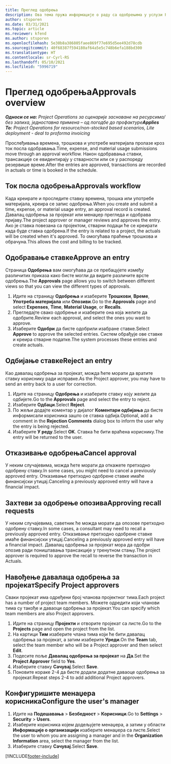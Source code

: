 ```yaml
---
title: Преглед одобрења
description: Ова тема пружа информације о раду са одобрењима у услузи Project Operations.
author: stsporen
ms.date: 03/31/2021
ms.topic: article
ms.reviewer: kfend
ms.author: stsporen
ms.openlocfilehash: 5e30b8a386805faee869f77e695d5ee492d78cdb
ms.sourcegitcommit: 40f68387f594180af64a5e5c748b6efa188bd300
ms.translationtype: HT
ms.contentlocale: sr-Cyrl-RS
ms.lasthandoff: 05/10/2021
ms.locfileid: "5996719"
---
```

# <a name="approvals-overview"></a><span data-ttu-id="b001f-103">Преглед одобрења</span><span class="sxs-lookup"><span data-stu-id="b001f-103">Approvals overview</span></span>

<span data-ttu-id="b001f-104">_**Односи се на:** Project Operations за сценарије засноване на ресурсима/без залиха, једноставна примена – од погодбе до профактуре_</span><span class="sxs-lookup"><span data-stu-id="b001f-104">_**Applies To:** Project Operations for resource/non-stocked based scenarios, Lite deployment - deal to proforma invoicing_</span></span>

<span data-ttu-id="b001f-105">Прослеђивања времена, трошкова и употребе материјала пролазе кроз ток посла одобравања.</span><span class="sxs-lookup"><span data-stu-id="b001f-105">Time, expense, and material usage submissions move through an approval workflow.</span></span> <span data-ttu-id="b001f-106">Након одобравања ставки, трансакције се евидентирају у стварности или се у распореду резервише време.</span><span class="sxs-lookup"><span data-stu-id="b001f-106">After the entries are approved, transactions are recorded in actuals or time is booked in the schedule.</span></span>

## <a name="approvals-workflow"></a><span data-ttu-id="b001f-107">Ток посла одобрења</span><span class="sxs-lookup"><span data-stu-id="b001f-107">Approvals workflow</span></span>
<span data-ttu-id="b001f-108">Када креирате и проследите ставку времена, трошка или употребе материјала, креира се запис одобрења.</span><span class="sxs-lookup"><span data-stu-id="b001f-108">When you create and submit a time, expense, or material usage entry, an approval record is created.</span></span> <span data-ttu-id="b001f-109">Давалац одобрења за пројекат или менаџер прегледа и одобрава пријаву.</span><span class="sxs-lookup"><span data-stu-id="b001f-109">The project approver or manager reviews and approves the entry.</span></span> <span data-ttu-id="b001f-110">Ако је ставка повезана са пројектом, стварни подаци ће се креирати када буде ставка одобрена.</span><span class="sxs-lookup"><span data-stu-id="b001f-110">If the entry is related to a project, the actuals will be created when it's approved.</span></span> <span data-ttu-id="b001f-111">То омогућава праћење трошкова и обрачуна.</span><span class="sxs-lookup"><span data-stu-id="b001f-111">This allows the cost and billing to be tracked.</span></span>

## <a name="approve-an-entry"></a><span data-ttu-id="b001f-112">Одобравање ставке</span><span class="sxs-lookup"><span data-stu-id="b001f-112">Approve an entry</span></span>
<span data-ttu-id="b001f-113">Страница **Одобрења** вам омогућава да се пребацујете између различитих приказа како бисте могли да видите различите врсте одобрења.</span><span class="sxs-lookup"><span data-stu-id="b001f-113">The **Approvals** page allows you to switch between different views so that you can view the different types of approvals.</span></span>
  
1. <span data-ttu-id="b001f-114">Идите на страницу **Одобрења** и изаберите **Трошкови**, **Време**, **Употреба материјала** или **Опозиви**.</span><span class="sxs-lookup"><span data-stu-id="b001f-114">Go to the **Approvals** page and select **Expenses**, **Time**, **Material Usage**, or **Recalls**.</span></span>
2. <span data-ttu-id="b001f-115">Прегледајте свако одобрење и изаберите она која желите да одобрите.</span><span class="sxs-lookup"><span data-stu-id="b001f-115">Review each approval, and select the ones you want to approve.</span></span>
3. <span data-ttu-id="b001f-116">Изаберите **Одобри** да бисте одобрили изабране ставке.</span><span class="sxs-lookup"><span data-stu-id="b001f-116">Select **Approve** to approve the selected entries.</span></span>
<span data-ttu-id="b001f-117">Систем обрађује ове ставке и креира стварне податке.</span><span class="sxs-lookup"><span data-stu-id="b001f-117">The system processes these entries and create actuals.</span></span>

## <a name="reject-an-entry"></a><span data-ttu-id="b001f-118">Одбијање ставке</span><span class="sxs-lookup"><span data-stu-id="b001f-118">Reject an entry</span></span>
<span data-ttu-id="b001f-119">Као давалац одобрења за пројекат, можда ћете морати да вратите ставку кориснику ради исправке.</span><span class="sxs-lookup"><span data-stu-id="b001f-119">As the Project approver, you may have to send an entry back to a user for correction.</span></span>
  
1. <span data-ttu-id="b001f-120">Идите на страницу **Одобрења** и изаберите ставку коју желите да одбијете.</span><span class="sxs-lookup"><span data-stu-id="b001f-120">Go to the **Approvals** page and select the entry to reject.</span></span> 
2. <span data-ttu-id="b001f-121">Изаберите **Одбаци**.</span><span class="sxs-lookup"><span data-stu-id="b001f-121">Select **Reject**.</span></span>
3. <span data-ttu-id="b001f-122">По жељи додајте коментар у дијалог **Коментари одбијања** да бисте информисали корисника зашто се ставка одбија.</span><span class="sxs-lookup"><span data-stu-id="b001f-122">Optional, add a comment in the **Rejection Comments** dialog box to inform the user why the entry is being rejected.</span></span>
4. <span data-ttu-id="b001f-123">Изаберите **У реду**.</span><span class="sxs-lookup"><span data-stu-id="b001f-123">Select **OK**.</span></span> <span data-ttu-id="b001f-124">Ставка ће бити враћена кориснику.</span><span class="sxs-lookup"><span data-stu-id="b001f-124">The entry will be returned to the user.</span></span>
  
## <a name="cancel-approval"></a><span data-ttu-id="b001f-125">Отказивање одобрења</span><span class="sxs-lookup"><span data-stu-id="b001f-125">Cancel approval</span></span>
<span data-ttu-id="b001f-126">У неким случајевима, можда ћете морати да откажете претходно одобрену ставку.</span><span class="sxs-lookup"><span data-stu-id="b001f-126">In some cases, you might need to cancel a previously approved entry.</span></span> <span data-ttu-id="b001f-127">Отказивање претходно одобрене ставке имаће финансијски утицај.</span><span class="sxs-lookup"><span data-stu-id="b001f-127">Canceling a previously approved entry will have a financial impact.</span></span> 

## <a name="approving-recall-requests"></a><span data-ttu-id="b001f-128">Захтеви за одобрење опозива</span><span class="sxs-lookup"><span data-stu-id="b001f-128">Approving recall requests</span></span>
<span data-ttu-id="b001f-129">У неким случајевима, саветник ће можда морати да опозове претходно одобрену ставку.</span><span class="sxs-lookup"><span data-stu-id="b001f-129">In some cases, a consultant may need to recall a previously approved entry.</span></span> <span data-ttu-id="b001f-130">Отказивање претходно одобрене ставке имаће финансијски утицај.</span><span class="sxs-lookup"><span data-stu-id="b001f-130">Canceling a previously approved entry will have a financial impact.</span></span> <span data-ttu-id="b001f-131">Давалац одобрења за пројекат мора да одобри опозив ради поништавања трансакције у тренутном стању.</span><span class="sxs-lookup"><span data-stu-id="b001f-131">The project approver is required to approve the recall to reverse the transaction in Actuals.</span></span>

## <a name="specify-project-approvers"></a><span data-ttu-id="b001f-132">Навођење давалаца одобрења за пројекат</span><span class="sxs-lookup"><span data-stu-id="b001f-132">Specify Project approvers</span></span>
<span data-ttu-id="b001f-133">Сваки пројекат има одређени број чланова пројектног тима.</span><span class="sxs-lookup"><span data-stu-id="b001f-133">Each project has a number of project team members.</span></span> <span data-ttu-id="b001f-134">Можете одредити који чланови тима су такође и даваоци одобрења за пројекат.</span><span class="sxs-lookup"><span data-stu-id="b001f-134">You can specify which team members are also Project approvers.</span></span>

1. <span data-ttu-id="b001f-135">Идите на страницу **Пројекти** и отворите пројекат са листе.</span><span class="sxs-lookup"><span data-stu-id="b001f-135">Go to the **Projects** page and open the project from the list.</span></span>
2. <span data-ttu-id="b001f-136">На картици **Тим** изаберите члана тима који ће бити давалац одобрења за пројекат, а затим изаберите **Уреди**.</span><span class="sxs-lookup"><span data-stu-id="b001f-136">On the **Team** tab, select the team member who will be a Project approver and then select **Edit**.</span></span>
3. <span data-ttu-id="b001f-137">Подесите поље **Давалац одобрења за пројекат** на **Да**.</span><span class="sxs-lookup"><span data-stu-id="b001f-137">Set the **Project Approver** field to **Yes**.</span></span>
4. <span data-ttu-id="b001f-138">Изаберите ставку **Сачувај**.</span><span class="sxs-lookup"><span data-stu-id="b001f-138">Select **Save**.</span></span>
5. <span data-ttu-id="b001f-139">Поновите кораке 2-4 да бисте додали додатне даваоце одобрења за пројекат.</span><span class="sxs-lookup"><span data-stu-id="b001f-139">Repeat steps 2-4 to add additional Project approvers.</span></span>

## <a name="configure-the-users-manager"></a><span data-ttu-id="b001f-140">Конфигуришите менаџера корисника</span><span class="sxs-lookup"><span data-stu-id="b001f-140">Configure the user's manager</span></span>

1. <span data-ttu-id="b001f-141">Идите на **Подешавања** > **Безбедност** > **Корисници**.</span><span class="sxs-lookup"><span data-stu-id="b001f-141">Go to **Settings** > **Security** > **Users**.</span></span>
2. <span data-ttu-id="b001f-142">Изаберите корисника којем додељујете менаџера, а затим у области **Информације о организацији** изаберите менаџера са листе.</span><span class="sxs-lookup"><span data-stu-id="b001f-142">Select the user to whom you are assigning a manager and in the **Organization Information** area, select the manager from the list.</span></span> 
3. <span data-ttu-id="b001f-143">Изаберите ставку **Сачувај**.</span><span class="sxs-lookup"><span data-stu-id="b001f-143">Select **Save**.</span></span>




[!INCLUDE[footer-include](../includes/footer-banner.md)]

